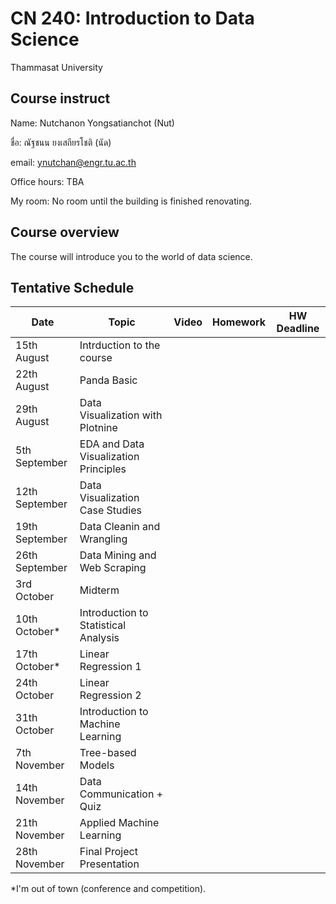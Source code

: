 # CN 240: Introduction to Data Science
Thammasat University 

## Course instruct

Name: Nutchanon Yongsatianchot (Nut)

ชื่อ: ณัฐชนน ยงเสถียรโชติ (นัด)

email: ynutchan@engr.tu.ac.th

Office hours: TBA

My room: No room until the building is finished renovating.

## Course overview 
The course will introduce you to the world of data science.

## Tentative Schedule

| Date  |   Topic   |  Video   | Homework | HW Deadline |
| ----- | --------- | -------- | -------- | ----------- |
| 15th August |  Intrduction to the course             |          |       |              |  
| 22th August |  Panda Basic          |          |          |        |
| 29th August |  Data Visualization with Plotnine       |          |       |        |      
| 5th September  | EDA and Data Visualization Principles      |          |       |            |
| 12th September | Data Visualization Case Studies      |        |      |         |
| 19th September | Data Cleanin and Wrangling       |          |          |           |
| 26th September | Data Mining and Web Scraping      |        |   |    |
| 3rd October  |  Midterm       |           |          |                        |
| 10th October* | Introduction to Statistical Analysis        |        |        |             |
| 17th October* | Linear Regression 1       |      |         |           |
| 24th October | Linear Regression 2         |          |         |             |
| 31th October | Introduction to Machine Learning  |        |         |            |
| 7th November | Tree-based Models |        |    |          |
| 14th November | Data Communication + Quiz  |         |           |           |
| 21th November | Applied Machine Learning   |         |         |          |
| 28th November | Final Project Presentation |          |         |            |

*I'm out of town (conference and competition).
